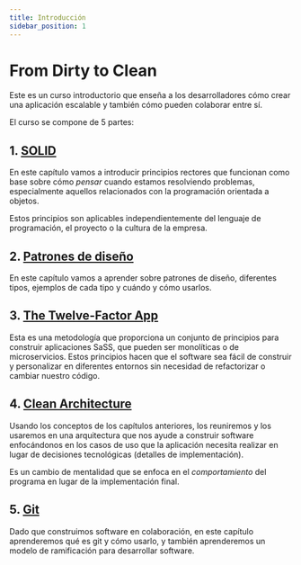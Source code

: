 ```yaml
---
title: Introducción
sidebar_position: 1
---
```


# From Dirty to Clean

Este es un curso introductorio que enseña a los desarrolladores cómo crear una aplicación escalable y también cómo pueden colaborar entre sí.

El curso se compone de 5 partes:

## 1. [SOLID](/docs/category/solid)

En este capítulo vamos a introducir principios rectores que funcionan como base sobre cómo _pensar_ cuando estamos resolviendo problemas, especialmente aquellos relacionados con la programación orientada a objetos.

Estos principios son aplicables independientemente del lenguaje de programación, el proyecto o la cultura de la empresa.

## 2. [Patrones de diseño](/docs/category/design-patterns)

En este capítulo vamos a aprender sobre patrones de diseño, diferentes tipos, ejemplos de cada tipo y cuándo y cómo usarlos.

## 3. [The Twelve-Factor App](/docs/twelve-factor-app)

Esta es una metodología que proporciona un conjunto de principios para construir aplicaciones SaSS, que pueden ser monolíticas o de microservicios. Estos principios hacen que el software sea fácil de construir y personalizar en diferentes entornos sin necesidad de refactorizar o cambiar nuestro código.

## 4. [Clean Architecture](/docs/category/clean-architecture)

Usando los conceptos de los capítulos anteriores, los reuniremos y los usaremos en una arquitectura que nos ayude a construir software enfocándonos en los casos de uso que la aplicación necesita realizar en lugar de decisiones tecnológicas (detalles de implementación).

Es un cambio de mentalidad que se enfoca en el _comportamiento_ del programa en lugar de la implementación final.

## 5. [Git](/docs/category/git)

Dado que construimos software en colaboración, en este capítulo aprenderemos qué es git y cómo usarlo, y también aprenderemos un modelo de ramificación para desarrollar software.
